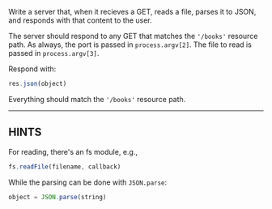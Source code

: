 Write a server that, when it recieves a GET, reads a file, parses it to JSON,
and responds with that content to the user.

The server should respond to any GET that matches the `'/books'` resource path.
As always, the port is passed in `process.argv[2]`. The file to read is passed
in `process.argv[3]`.

Respond with:

```js
res.json(object)
```

Everything should match the `'/books'` resource path.


-----------------------------

## HINTS

For reading, there's an fs module, e.g.,

```js
fs.readFile(filename, callback)
```

While the parsing can be done with `JSON.parse`:

```js
object = JSON.parse(string)
```
